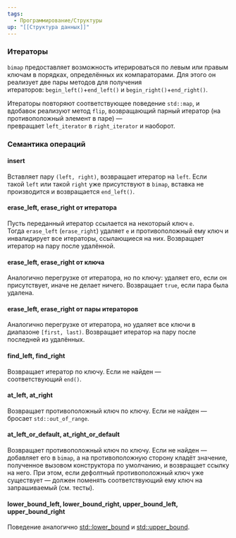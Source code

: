```yaml
---
tags:
  - Программирование/Структуры
up: "[[Структура данных]]"
---
```


### Итераторы

`bimap` предоставляет возможность итерироваться по левым или правым ключам в порядках, определённых их компараторами. Для этого он реализует две пары методов для получения итераторов: `begin_left()`+`end_left()` и `begin_right()`+`end_right()`.

Итераторы повторяют соответствующее поведение `std::map`, и вдобавок реализуют метод `flip`, возвращающий парный итератор (на противоположный элемент в паре) — превращает `left_iterator` в `right_iterator` и наоборот.

### Семантика операций
#### insert

Вставляет пару `(left, right)`, возвращает итератор на `left`. Если такой `left` или такой `right` уже присутствуют в `bimap`, вставка не производится и возвращается `end_left()`.

#### erase_left, erase_right от итератора

Пусть переданный итератор ссылается на некоторый ключ `e`. Тогда `erase_left` (`erase_right`) удаляет `e` и противоположный ему ключ и инвалидирует все итераторы, ссылающиеся на них. Возвращает итератор на пару после удалённой.

#### erase_left, erase_right от ключа

Аналогично перегрузке от итератора, но по ключу: удаляет его, если он присутствует, иначе не делает ничего. Возвращает `true`, если пара была удалена.

#### erase_left, erase_right от пары итераторов

Аналогично перегрузке от итератора, но удаляет все ключи в диапазоне `[first, last)`. Возвращает итератор на пару после последней из удалённых.

#### find_left, find_right

Возвращает итератор по ключу. Если не найден — соответствующий `end()`.

#### at_left, at_right

Возвращает противоположный ключ по ключу. Если не найден — бросает `std::out_of_range`.

#### at_left_or_default, at_right_or_default

Возвращает противоположный ключ по ключу. Если не найден — добавляет его в `bimap`, а на противоположную сторону кладёт значение, полученное вызовом конструктора по умолчанию, и возвращает ссылку на него. При этом, если дефолтный противоположный ключ уже существует — должен поменять соответствующий ему ключ на запрашиваемый (см. тесты).

#### lower_bound_left, lower_bound_right, upper_bound_left, upper_bound_right

Поведение аналогично [std::lower_bound](https://en.cppreference.com/w/cpp/algorithm/lower_bound) и [std::upper_bound](https://en.cppreference.com/w/cpp/algorithm/upper_bound).
